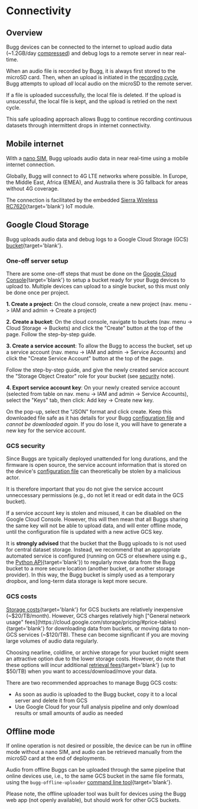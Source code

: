 # Connectivity

## Overview

Bugg devices can be connected to the internet to upload audio data (~1.2GB/day [compressed](audio.md#mp3-compression)) and debug logs to a remote server in near real-time. 

When an audio file is recorded by Bugg, it is always first stored to the microSD card. Then, when an upload is initiated in the [recording cycle](audio.md#recording-cycle), Bugg attempts to upload _all_ local audio on the microSD to the remote server.

If a file is uploaded successfully, the local file is deleted. If the upload is unsucessful, the local file is kept, and the upload is retried on the next cycle. 

This safe uploading approach allows Bugg to continue recording continuous datasets through intermittent drops in internet connectivity.

## Mobile internet

With a [nano SIM](hardware.md#side-door), Bugg uploads audio data in near real-time using a mobile internet connection.

Globally, Bugg will connect to 4G LTE networks where possible. In Europe, the Middle East, Africa (EMEA), and Australia there is 3G fallback for areas without 4G coverage. 

The connection is facilitated by the embedded [Sierra Wireless RC7620](https://www.sierrawireless.com/iot-modules/smart-modules/rc7620/){target='blank'} IoT module. 

## Google Cloud Storage

Bugg uploads audio data and debug logs to a Google Cloud Storage (GCS) [bucket](https://cloud.google.com/storage/docs/buckets){target='blank'}. 

### One-off server setup

There are some one-off steps that must be done on the [Google Cloud Console](https://console.cloud.google.com/){target='blank'} to setup a bucket ready for your Bugg devices to upload to. Multiple devices can upload to a single bucket, so this must only be done once per project. 

**1. Create a project**: On the cloud console, create a new project (nav. menu -> IAM and admin -> Create a project)

**2. Create a bucket**: On the cloud console, navigate to buckets (nav. menu -> Cloud Storage -> Buckets) and click the "Create" button at the top of the page. Follow the step-by-step guide.

**3. Create a service account**: To allow the Bugg to access the bucket, set up a service account (nav. menu -> IAM and admin -> Service Accounts) and click the "Create Service Account" button at the top of the page. 

Follow the step-by-step guide, and give the newly created service account the "Storage Object Creator" role for your bucket (see [security](#gcs-security) note).

**4. Export service account key**: On your newly created service account (selected from table on nav. menu -> IAM and admin -> Service Accounts), select the "Keys" tab, then click: Add key -> Create new key. 

On the pop-up, select the "JSON" format and click create. Keep this downloaded file safe as it has details for your Bugg [configuration file](config.md#remote-server-details) and *cannot be downloaded again*. If you do lose it, you will have to generate a new key for the service account. 

### GCS security

Since Buggs are typically deployed unattended for long durations, and the firmware is open source, the service account information that is stored on the device's [configuration file](config.md#remote-server-details) can theoretically be stolen by a malicious actor. 

It is therefore important that you do not give the service account unneccessary permissions (e.g., do not let it read or edit data in the GCS bucket). 

If a service account key is stolen and misused, it can be disabled on the Google Cloud Console. However, this will then mean that all Buggs sharing the same key will not be able to upload data, and will enter offline mode, until the configuration file is updated with a new active GCS key.

It is **strongly advised** that the bucket that the Bugg uploads to is not used for central dataset storage. Instead, we recommend that an appropriate automated service is configured (running on GCS or elsewhere using e.g., the [Python API](https://github.com/googleapis/python-storage){target='blank'}) to regularly move data from the Bugg bucket to a more secure location (another bucket, or another storage provider). In this way, the Bugg bucket is simply used as a temporary dropbox, and long-term data storage is kept more secure.

### GCS costs

[Storage costs](https://cloud.google.com/storage/pricing?gad_source=1&gclid=Cj0KCQjw2PSvBhDjARIsAKc2cgOR_s0XvTiNfSa2BPtpg63mG4hJf2-W6WEGuQKznt6fTzWPRa2A73YaAnzGEALw_wcB&gclsrc=aw.ds){target='blank'} for GCS buckets are relatively inexpensive (~$20/TB/month). However, GCS charges relatively high ["General network usage" fees](https://cloud.google.com/storage/pricing/#price-tables){target='blank'} for downloading data from buckets, or moving data to non-GCS services (~$120/TB). These can become significant if you are moving large volumes of audio data regularly.

Choosing nearline, coldline, or archive storage for your bucket might seem an attractive option due to the lower storage costs. However, do note that these options will incur additional [retrieval fees](https://cloud.google.com/storage/pricing/#retrieval-pricing){target='blank'} (up to $50/TB) when you want to access/download/move your data.  

There are two recommended approaches to manage Bugg GCS costs:

* As soon as audio is uploaded to the Bugg bucket, copy it to a local server and delete it from GCS
* Use Google Cloud for your full analysis pipeline and only download results or small amounts of audio as needed 

## Offline mode

If online operation is not desired or possible, the device can be run in offline mode without a nano SIM, and audio can be retrieved manually from the microSD card at the end of deployments. 

Audio from offline Buggs can be uploaded through the same pipeline that online devices use, i.e., to the same GCS bucket in the same file formats, using the `bugg-offline-uploader` [command line tool](https://github.com/bugg-resources/bugg-offline-uploader){target='blank'}.

Please note, the offline uploader tool was built for devices using the Bugg web app (not openly available), but should work for other GCS buckets.
